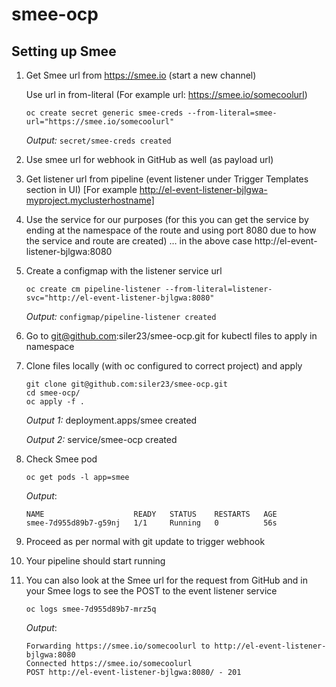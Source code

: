 # smee-ocp

## Setting up Smee

1. Get Smee url from https://smee.io (start a new channel)

    Use url in from-literal (For example url: https://smee.io/somecoolurl)

    ```
    oc create secret generic smee-creds --from-literal=smee-url="https://smee.io/somecoolurl"
    ```

    *Output:* `secret/smee-creds created`

2. Use smee url for webhook in GitHub as well (as payload url)

3. Get listener url from pipeline (event listener under Trigger Templates section in UI) [For example http://el-event-listener-bjlgwa-myproject.myclusterhostname]

4. Use the service for our purposes (for this you can get the service by ending at the namespace of the route and using port 8080 due to how the service and route are created) … in the above case http://el-event-listener-bjlgwa:8080

5. Create a configmap with the listener service url

    ```
    oc create cm pipeline-listener --from-literal=listener-svc="http://el-event-listener-bjlgwa:8080"
    ```

    *Output:* `configmap/pipeline-listener created`

6. Go to git@github.com:siler23/smee-ocp.git for kubectl files to apply in namespace 

7. Clone files locally (with oc configured to correct project) and apply

    ```
    git clone git@github.com:siler23/smee-ocp.git
    cd smee-ocp/
    oc apply -f .
    ```

    *Output 1:* deployment.apps/smee created
    
    *Output 2:* service/smee-ocp created

8. Check Smee pod

    ```
    oc get pods -l app=smee
    ```

    *Output*:
    ```
    NAME                    READY   STATUS    RESTARTS   AGE
    smee-7d955d89b7-g59nj   1/1     Running   0          56s
    ```

9. Proceed as per normal with git update to trigger webhook

10. Your pipeline should start running

11. You can also look at the Smee url for the request from GitHub and in your Smee logs to see the POST to the event listener service

    ```
    oc logs smee-7d955d89b7-mrz5q
    ```

    *Output*:
    ```
    Forwarding https://smee.io/somecoolurl to http://el-event-listener-bjlgwa:8080
    Connected https://smee.io/somecoolurl
    POST http://el-event-listener-bjlgwa:8080/ - 201
    ```
